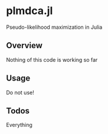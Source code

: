 plmdca.jl
========

Pseudo-likelihood maximization in Julia

Overview
-------

Nothing of this code is working so far

Usage
----

Do not use!

Todos
-----

Everything

